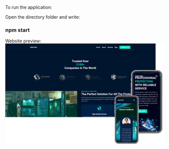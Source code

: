 To run the application:

Open the directory folder and write:
### npm start

Website preview:
![ScreenShot](/src/images/Preview/preview.png)